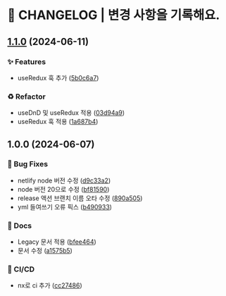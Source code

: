 # 🚦 CHANGELOG | 변경 사항을 기록해요.

## [1.1.0](https://github.com/bh2980/googleFormClone/compare/v1.0.0...v1.1.0) (2024-06-11)

### ✨ Features

* useRedux 훅 추가 ([5b0c6a7](https://github.com/bh2980/googleFormClone/commit/5b0c6a755ffb78142610429e39445ee5e04c182c))

### ♻️ Refactor

* useDnD 및 useRedux 적용 ([03d94a9](https://github.com/bh2980/googleFormClone/commit/03d94a9089bded9a9c0ab3d10f5f0350479445f3))
* useRedux 훅 적용 ([1a687b4](https://github.com/bh2980/googleFormClone/commit/1a687b47b8e94f8738331f6e0eaeafab2e073954))

## 1.0.0 (2024-06-07)

### 🐛 Bug Fixes

* netlify node 버전 수정 ([d9c33a2](https://github.com/bh2980/googleFormClone/commit/d9c33a24cbe442b56a0950bca1e6a055638877f4))
* node 버전 20으로 수정 ([bf81590](https://github.com/bh2980/googleFormClone/commit/bf81590fea0ffbd28d39b74b4719cbbd8de8a3ac))
* release 액션 브랜치 이름  오타 수정 ([890a505](https://github.com/bh2980/googleFormClone/commit/890a5058d7877ea99a99c4ddd18f5d3d8cfc7f98))
* yml 들여쓰기 오류 픽스 ([b490933](https://github.com/bh2980/googleFormClone/commit/b4909330a70a23b5614c7e0911a226a55da01935))

### 📝 Docs

* Legacy 문서 적용 ([bfee464](https://github.com/bh2980/googleFormClone/commit/bfee464252bde5a576dcf18fb7f35d5ce55c0e57))
* 문서 수정 ([a1575b5](https://github.com/bh2980/googleFormClone/commit/a1575b5c41c531aa9410812aca343bbbc2a96c8c))

### 💫 CI/CD

* nx로 ci 추가 ([cc27486](https://github.com/bh2980/googleFormClone/commit/cc27486c910e9c8a1619bcbea3a887305b8c9354))
